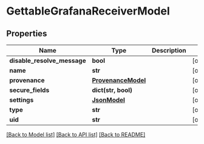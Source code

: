 # GettableGrafanaReceiverModel

## Properties
Name | Type | Description | Notes
------------ | ------------- | ------------- | -------------
**disable_resolve_message** | **bool** |  | [optional] 
**name** | **str** |  | [optional] 
**provenance** | [**ProvenanceModel**](ProvenanceModel.md) |  | [optional] 
**secure_fields** | **dict(str, bool)** |  | [optional] 
**settings** | [**JsonModel**](JsonModel.md) |  | [optional] 
**type** | **str** |  | [optional] 
**uid** | **str** |  | [optional] 

[[Back to Model list]](../README.md#documentation-for-models) [[Back to API list]](../README.md#documentation-for-api-endpoints) [[Back to README]](../README.md)


